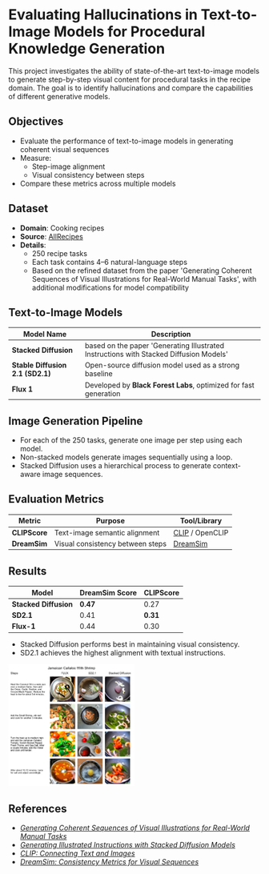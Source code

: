 # Evaluating Hallucinations in Text-to-Image Models for Procedural Knowledge Generation

This project investigates the ability of state-of-the-art text-to-image models to generate step-by-step visual content for procedural tasks in the recipe domain. The goal is to identify hallucinations and compare the capabilities of different generative models.

## Objectives

- Evaluate the performance of text-to-image models in generating coherent visual sequences
- Measure:
  - Step-image alignment
  - Visual consistency between steps
- Compare these metrics across multiple models



## Dataset

- **Domain**: Cooking recipes  
- **Source**: [AllRecipes](https://www.allrecipes.com/)  
- **Details**:
  - 250 recipe tasks
  - Each task contains 4–6 natural-language steps
  - Based on the refined dataset from the paper 'Generating Coherent Sequences of Visual Illustrations for Real-World Manual Tasks', with additional modifications for model compatibility



## Text-to-Image Models

| Model Name             | Description |
|------------------------|-------------|
| **Stacked Diffusion**  | based on the paper 'Generating Illustrated Instructions with Stacked Diffusion Models' |
| **Stable Diffusion 2.1 (SD2.1)** | Open-source diffusion model used as a strong baseline |
| **Flux 1**             | Developed by **Black Forest Labs**, optimized for fast generation |



## Image Generation Pipeline

- For each of the 250 tasks, generate one image per step using each model.
- Non-stacked models generate images sequentially using a loop.
- Stacked Diffusion uses a hierarchical process to generate context-aware image sequences.



## Evaluation Metrics

| Metric       | Purpose                          | Tool/Library |
|--------------|----------------------------------|--------------|
| **CLIPScore** | Text-image semantic alignment     | [CLIP](https://openai.com/research/clip) / OpenCLIP |
| **DreamSim**  | Visual consistency between steps | [DreamSim](https://dreamsim.mit.edu/) |


## Results

| Model             | DreamSim Score | CLIPScore |
|------------------|----------------|-----------|
| **Stacked Diffusion** | **0.47**          | 0.27      |
| **SD2.1**             | 0.41           | **0.31**      |
| **Flux-1**            | 0.44           | 0.30      |

- Stacked Diffusion performs best in maintaining visual consistency.
- SD2.1 achieves the highest alignment with textual instructions.
<img src="assets/sample_result.png" alt="Example output" width="50%">


## References

- [_Generating Coherent Sequences of Visual Illustrations for Real-World Manual Tasks_](https://openreview.net/forum?id=H1lFqT4YwS)  
- [_Generating Illustrated Instructions with Stacked Diffusion Models_](https://arxiv.org/abs/2306.16431)  
- [_CLIP: Connecting Text and Images_](https://openai.com/research/clip)  
- [_DreamSim: Consistency Metrics for Visual Sequences_](https://dreamsim.mit.edu/)  
